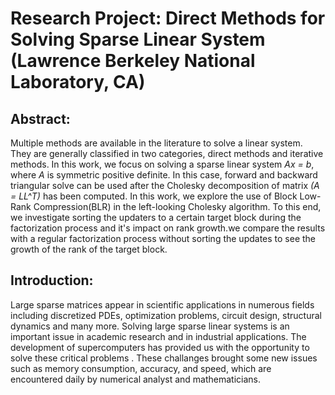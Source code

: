 # Research Project: Direct Methods for Solving Sparse Linear System (Lawrence Berkeley National Laboratory, CA)

## Abstract:
 Multiple methods are available in the literature to solve a linear system. They are generally classified in two categories, direct methods and iterative methods. In this work, we focus on solving a sparse linear system  _Ax = b_, where *A* is symmetric positive definite. In this case, forward and backward triangular solve can be used after the Cholesky decomposition of matrix _(A = LL^T)_
 has been computed. In this work, we explore the use of Block Low- Rank Compression(BLR) in the left-looking Cholesky algorithm. To this end, we investigate sorting the updaters to a certain target block during the factorization process and it's impact on rank growth.we compare the results with a regular factorization process without sorting the updates to see the growth of the rank of the target block.

## Introduction:
Large sparse matrices  appear in scientific applications in numerous fields including discretized PDEs, optimization problems, circuit design, structural dynamics and many more.  Solving  large sparse linear systems is an important issue in academic research and in industrial applications. The development of supercomputers has provided us with the opportunity to solve these critical problems . These challanges brought some new issues such as memory consumption, accuracy, and speed, which are encountered daily by numerical analyst and mathematicians. 
